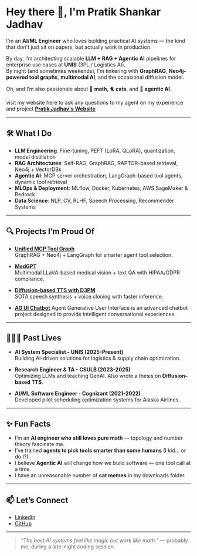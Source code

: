 # Hey there 👋, I'm Pratik Shankar Jadhav

I'm an **AI/ML Engineer** who loves building practical AI systems — the kind that don't just sit on papers, but actually work in production.

By day, I’m architecting scalable **LLM + RAG + Agentic AI** pipelines for enterprise use cases at **UNIS** (3PL / Logistics AI).  
By night (and sometimes weekends), I’m tinkering with **GraphRAG**, **Neo4j-powered tool graphs**, **multimodal AI**, and the occasional diffusion model.

Oh, and I’m also passionate about 🧮 **math**, 🐈 **cats**, and 🤖 **agentic AI**.

visit my website here to ask any questions to my agent on my experience and project [**Pratik Jadhav's Website**](https://pratik-jadhav-portfolio.vercel.app)  

---

## 🛠️ What I Do

- **LLM Engineering**: Fine-tuning, PEFT (LoRA, QLoRA), quantization, model distillation
- **RAG Architectures**: Self-RAG, GraphRAG, RAPTOR-based retrieval, Neo4j + VectorDBs
- **Agentic AI**: MCP server orchestration, LangGraph-based tool agents, dynamic tool retrieval
- **MLOps & Deployment**: MLflow, Docker, Kubernetes, AWS SageMaker & Bedrock
- **Data Science**: NLP, CV, RLHF, Speech Processing, Recommender Systems

---

## 🔍 Projects I’m Proud Of

- [**Unified MCP Tool Graph**](https://github.com/pratikjadhav2726/Unified-MCP-Tool-Graph)  
GraphRAG + Neo4j + LangGraph for smarter agent tool selection.

- [**MedGPT**](https://github.com/pratikjadhav2726/MedGPT)  
Multimodal LLaVA-based medical vision + text QA with HIPAA/GDPR compliance.

- [**Diffusion-based TTS with D3PM**](https://github.com/csulb-datascience/TTS-with-Diffusion-model.git)  
SOTA speech synthesis + voice cloning with faster inference.

- [**AG UI Chatbot**](https://github.com/pratikjadhav2726/AG-UI-chatbot)
Agent Generative User Interface is an advanced chatbot project designed to provide intelligent conversational experiences. 

---

## 👨🏻‍💻 Past Lives

- **AI System Specialist - UNIS (2025-Present)**  
Building AI-driven solutions for logistics & supply chain optimization.

- **Research Engineer & TA - CSULB (2023-2025)**  
Optimizing LLMs and teaching GenAI. Also wrote a thesis on **Diffusion-based TTS**.

- **AI/ML Software Engineer - Cognizant (2021-2022)**  
Developed pilot scheduling optimization systems for Alaska Airlines.

---

## ✨ Fun Facts

- I’m an **AI engineer who still loves pure math** — topology and number theory fascinate me.
- I’ve trained **agents to pick tools smarter than some humans** (I kid… or do I?).
- I believe **Agentic AI** will change how we build software — one tool call at a time.
- I have an unreasonable number of **cat memes** in my downloads folder.

---

## 📫 Let’s Connect

- [LinkedIn](https://www.linkedin.com/in/pratikjadhav2726)  
- [GitHub](https://github.com/pratikjadhav2726)  

---

> _“The best AI systems feel like magic but work like math.”_ — probably me, during a late-night coding session.
